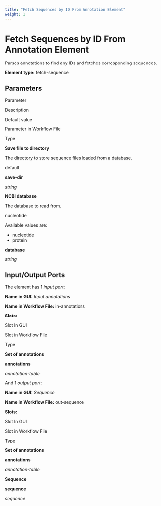 ```yaml
---
title: "Fetch Sequences by ID From Annotation Element"
weight: 1
---
```



# Fetch Sequences by ID From Annotation Element

Parses annotations to find any IDs and fetches corresponding sequences.

**Element type:** fetch-sequence

Parameters
----------

Parameter

Description

Default value

Parameter in Workflow File

Type

**Save file to directory**

The directory to store sequence files loaded from a database.

default

**save-dir**

_string_

**NCBI database**

The database to read from.

nucleotide

Available values are:

*   nucleotide
*   protein

**database**

_string_



Input/Output Ports
------------------

The element has 1 _input port_:

**Name in GUI:** _Input annotations_

**Name in Workflow File:** in-annotations

**Slots:**

Slot In GUI

Slot in Workflow File

Type

**Set of annotations**

**annotations**

_annotation-table_

And 1 _output port_:

**Name in GUI:** _Sequence_

**Name in Workflow File:** out-sequence

**Slots:**

Slot In GUI

Slot in Workflow File

Type

**Set of annotations**

**annotations**

_annotation-table_

**Sequence**

**sequence**

_sequence_
